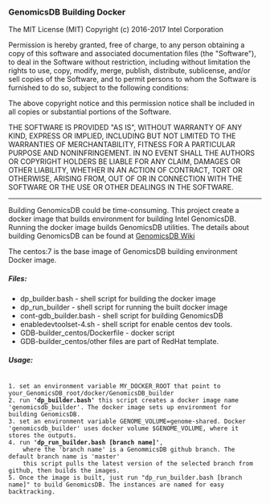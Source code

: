 ### GenomicsDB Building Docker

The MIT License (MIT)
Copyright (c) 2016-2017 Intel Corporation

Permission is hereby granted, free of charge, to any person obtaining a copy of
this software and associated documentation files (the "Software"), to deal in
the Software without restriction, including without limitation the rights to
use, copy, modify, merge, publish, distribute, sublicense, and/or sell copies of
the Software, and to permit persons to whom the Software is furnished to do so,
subject to the following conditions:

The above copyright notice and this permission notice shall be included in all
copies or substantial portions of the Software.

THE SOFTWARE IS PROVIDED "AS IS", WITHOUT WARRANTY OF ANY KIND, EXPRESS OR
IMPLIED, INCLUDING BUT NOT LIMITED TO THE WARRANTIES OF MERCHANTABILITY, FITNESS
FOR A PARTICULAR PURPOSE AND NONINFRINGEMENT. IN NO EVENT SHALL THE AUTHORS OR
COPYRIGHT HOLDERS BE LIABLE FOR ANY CLAIM, DAMAGES OR OTHER LIABILITY, WHETHER
IN AN ACTION OF CONTRACT, TORT OR OTHERWISE, ARISING FROM, OUT OF OR IN
CONNECTION WITH THE SOFTWARE OR THE USE OR OTHER DEALINGS IN THE SOFTWARE.

--------------------

Building GenomicsDB could be time-consuming. This project create a docker image that 
builds environment for building Intel GenomicsDB. Running the docker image builds GenomicsDB 
utilities. The details about building GenomicsDB can be found at [GenomicsDB Wiki]( https://github.com/Intel-HLS/GenomicsDB/wiki/Compiling-GenomicsDB#building.)

The centos:7 is the base image of GenomicsDB building environment Docker image.

##### Files:
* dp_builder.bash - shell script for building the docker image
* dp_run_builder - shell script for running the built docker image
* cont-gdb_builder.bash - shell script for building GenomicsDB
* enabledevtoolset-4.sh - shell script for enable centos dev tools.
* GDB-builder_centos/Dockerfile - docker script
* GDB-builder_centos/other files are part of RedHat template.

##### Usage:
<code>
1. set an environment variable MY_DOCKER_ROOT that point to your_GenomicsDB_root/docker/GenomicsDB_builder
2. run <b>'dp_builder.bash'</b> this script creates a docker image name 'genomicsdb_builder'. The docker image sets up environment for building GenomicsDB.
3. set an environment variable GENOME_VOLUME=genome-shared. Docker 'genomicsdb_builder' uses docker volume $GENOME_VOLUME, where it stores the outputs.   
4. run <b>'dp_run_builder.bash [branch name]'</b>, 
    where the 'branch name' is a GenommicsDB github branch. The default branch name is 'master'
    this script pulls the latest version of the selected branch from github, then builds the images.
5. Once the image is built, just run "dp_run_builder.bash [branch name]" to build GenomicsDB. The instances are named for easy backtracking.
</code>    
